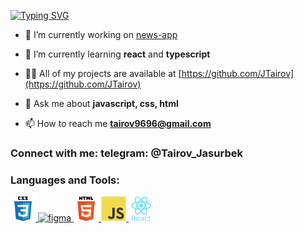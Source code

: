 [![Typing SVG](https://readme-typing-svg.herokuapp.com?font=Fira+Code&size=24&pause=1000&color=00F70E&background=000000&vCenter=true&width=1000&height=60&lines=%3E+HI!+I+am+Jasur!;%3E+Beginning+but+passionate+frontend-developer)](https://git.io/typing-svg)

- 🔭 I’m currently working on [news-app](https://github.com/JTairov/news-app)

- 🌱 I’m currently learning **react** and **typescript**

- 👨‍💻 All of my projects are available at [https://github.com/JTairov](https://github.com/JTairov)

- 💬 Ask me about **javascript, css, html**

- 📫 How to reach me **tairov9696@gmail.com**

<h3 align="left">Connect with me: telegram: @Tairov_Jasurbek</h3>
<p align="left">
</p>

<h3 align="left">Languages and Tools:</h3>
<p align="left"> <a href="https://www.w3schools.com/css/" target="_blank" rel="noreferrer"> <img src="https://raw.githubusercontent.com/devicons/devicon/master/icons/css3/css3-original-wordmark.svg" alt="css3" width="40" height="40"/> </a> <a href="https://www.figma.com/" target="_blank" rel="noreferrer"> <img src="https://www.vectorlogo.zone/logos/figma/figma-icon.svg" alt="figma" width="40" height="40"/> </a> <a href="https://www.w3.org/html/" target="_blank" rel="noreferrer"> <img src="https://raw.githubusercontent.com/devicons/devicon/master/icons/html5/html5-original-wordmark.svg" alt="html5" width="40" height="40"/> </a> <a href="https://developer.mozilla.org/en-US/docs/Web/JavaScript" target="_blank" rel="noreferrer"> <img src="https://raw.githubusercontent.com/devicons/devicon/master/icons/javascript/javascript-original.svg" alt="javascript" width="40" height="40"/> </a> <a href="https://reactjs.org/" target="_blank" rel="noreferrer"> <img src="https://raw.githubusercontent.com/devicons/devicon/master/icons/react/react-original-wordmark.svg" alt="react" width="40" height="40"/> </a> </p>

<!-- [![GitHub Streak](http://github-readme-streak-stats.herokuapp.com?user=JTairov&theme=tokyonight)](https://git.io/streak-stats) -->
